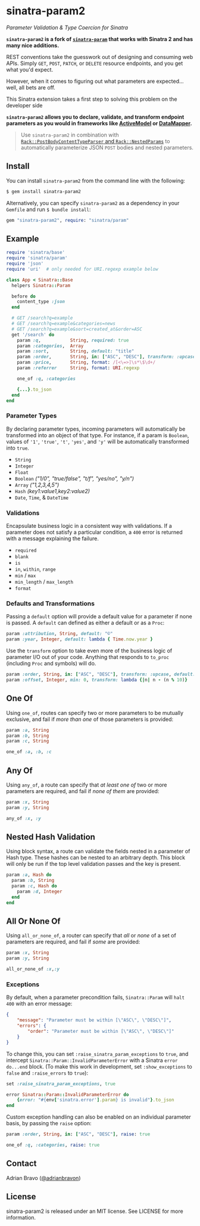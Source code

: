 # sinatra-param2
_Parameter Validation & Type Coercion for Sinatra_

**`sinatra-param2` is a fork of [`sinatra-param`](https://github.com/mattt/sinatra-param) that works with Sinatra 2 and has many nice additions.**

REST conventions take the guesswork out of designing and consuming web APIs. Simply `GET`, `POST`, `PATCH`, or `DELETE` resource endpoints, and you get what you'd expect.

However, when it comes to figuring out what parameters are expected... well, all bets are off.

This Sinatra extension takes a first step to solving this problem on the developer side

**`sinatra-param2` allows you to declare, validate, and transform endpoint parameters as you would in frameworks like [ActiveModel](http://rubydoc.info/gems/activemodel/3.2.3/frames) or [DataMapper](http://datamapper.org/).**

> Use `sinatra-param2` in combination with [`Rack::PostBodyContentTypeParser` and `Rack::NestedParams`](https://github.com/rack/rack-contrib) to automatically parameterize JSON `POST` bodies and nested parameters.

## Install

You can install `sinatra-param2` from the command line with the following:

```bash
$ gem install sinatra-param2
```

Alternatively, you can specify `sinatra-param2` as a dependency in your `Gemfile` and run `$ bundle install`:

```ruby
gem "sinatra-param2", require: "sinatra/param"
```

## Example

``` ruby
require 'sinatra/base'
require 'sinatra/param'
require 'json'
require 'uri'  # only needed for URI.regexp example below

class App < Sinatra::Base
  helpers Sinatra::Param

  before do
    content_type :json
  end

  # GET /search?q=example
  # GET /search?q=example&categories=news
  # GET /search?q=example&sort=created_at&order=ASC
  get '/search' do
    param :q,           String, required: true
    param :categories,  Array
    param :sort,        String, default: "title"
    param :order,       String, in: ["ASC", "DESC"], transform: :upcase, default: "ASC"
    param :price,       String, format: /[<\=>]\s*\$\d+/
    param :referrer     String, format: URI.regexp

    one_of :q, :categories

    {...}.to_json
  end
end
```

### Parameter Types

By declaring parameter types, incoming parameters will automatically be transformed into an object of that type. For instance, if a param is `Boolean`, values of `'1'`, `'true'`, `'t'`, `'yes'`, and `'y'` will be automatically transformed into `true`.

- `String`
- `Integer`
- `Float`
- `Boolean` _("1/0", "true/false", "t/f", "yes/no", "y/n")_
- `Array` _("1,2,3,4,5")_
- `Hash` _(key1:value1,key2:value2)_
- `Date`, `Time`, & `DateTime`

### Validations

Encapsulate business logic in a consistent way with validations. If a parameter does not satisfy a particular condition, a `400` error is returned with a message explaining the failure.

- `required`
- `blank`
- `is`
- `in`, `within`, `range`
- `min` / `max`
- `min_length` / `max_length`
- `format`

### Defaults and Transformations

Passing a `default` option will provide a default value for a parameter if none is passed.  A `default` can defined as either a default or as a `Proc`:

```ruby
param :attribution, String, default: "©"
param :year, Integer, default: lambda { Time.now.year }
```

Use the `transform` option to take even more of the business logic of parameter I/O out of your code. Anything that responds to `to_proc` (including `Proc` and symbols) will do.

```ruby
param :order, String, in: ["ASC", "DESC"], transform: :upcase, default: "ASC"
param :offset, Integer, min: 0, transform: lambda {|n| n - (n % 10)}
```

## One Of

Using `one_of`, routes can specify two or more parameters to be mutually exclusive, and fail if _more than one_ of those parameters is provided:

```ruby
param :a, String
param :b, String
param :c, String

one_of :a, :b, :c
```

## Any Of

Using `any_of`, a route can specify that _at least one of_ two or more parameters are required, and fail if _none of them_ are provided:

```ruby
param :x, String
param :y, String

any_of :x, :y
```

## Nested Hash Validation

Using block syntax, a route can validate the fields nested in a parameter of Hash type. These hashes can be nested to an arbitrary depth.
This block will only be run if the top level validation passes and the key is present.

```ruby
param :a, Hash do
  param :b, String
  param :c, Hash do
    param :d, Integer
  end
end
```

## All Or None Of

Using `all_or_none_of`, a router can specify that _all_ or _none_ of a set of parameters are required, and fail if _some_ are provided:

```ruby
param :x, String
param :y, String

all_or_none_of :x,:y
```

### Exceptions

By default, when a parameter precondition fails, `Sinatra::Param` will `halt 400` with an error message:

```json
{
    "message": "Parameter must be within [\"ASC\", \"DESC\"]",
    "errors": {
        "order": "Parameter must be within [\"ASC\", \"DESC\"]"
    }
}
```

To change this, you can set `:raise_sinatra_param_exceptions` to `true`, and intercept `Sinatra::Param::InvalidParameterError` with a Sinatra `error do...end` block. (To make this work in development, set `:show_exceptions` to `false` and `:raise_errors` to `true`):

```ruby
set :raise_sinatra_param_exceptions, true

error Sinatra::Param::InvalidParameterError do
    {error: "#{env['sinatra.error'].param} is invalid"}.to_json
end
```

Custom exception handling can also be enabled on an individual parameter basis, by passing the `raise` option:

```ruby
param :order, String, in: ["ASC", "DESC"], raise: true

one_of :q, :categories, raise: true
```

## Contact

Adrian Bravo ([@adrianbravon](http://twitter.com/adrianbravon))

## License

sinatra-param2 is released under an MIT license. See LICENSE for more information.
